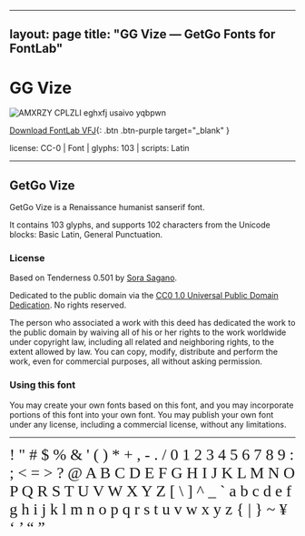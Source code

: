 
---
layout: page
title: "GG Vize — GetGo Fonts for FontLab"
---
# GG Vize

![AMXRZY CPLZLI eghxfj usaivo yqbpwn](images/vize.svg)

[Download FontLab VFJ](https://downgit.github.io/#/home?url=https://github.com/fontlabcom/getgo-fonts/blob/main/getgo-fonts/cc0/vize/vize.ttf){: .btn .btn-purple target="_blank" }

license: CC-0 \| Font \| glyphs: 103 \| scripts: Latin

---


## GetGo Vize

GetGo Vize is a Renaissance humanist sanserif font.

It contains 103 glyphs, and supports 102 characters from the Unicode blocks: Basic Latin, General Punctuation.

### License

Based on Tenderness 0.501 by [Sora Sagano](http://www.dotcolon.net/font/tenderness).

Dedicated to the public domain via the [CC0 1.0 Universal Public Domain Dedication](https://creativecommons.org/publicdomain/zero/1.0/). No rights reserved.

The person who associated a work with this deed has dedicated the work to the public domain by waiving all of his or her rights to the work worldwide under copyright law, including all related and neighboring rights, to the extent allowed by law. You can copy, modify, distribute and perform the work, even for commercial purposes, all without asking permission.

### Using this font

You may create your own fonts based on this font, and you may incorporate portions of this font into your own font. You may publish your own font under any license, including a commercial license, without any limitations.



---

<div style="font-family: GG Vize; font-size: 2em;">
     ! " # $ % & ' ( ) * + , - . / 0 1 2 3 4 5 6 7 8 9 : ; < = > ? @ A B C D E F G H I J K L M N O P Q R S T U V W X Y Z [ \ ] ^ _ ` a b c d e f g h i j k l m n o p q r s t u v w x y z { | } ~ ¥ ‘ ’ “ ”
</div>

